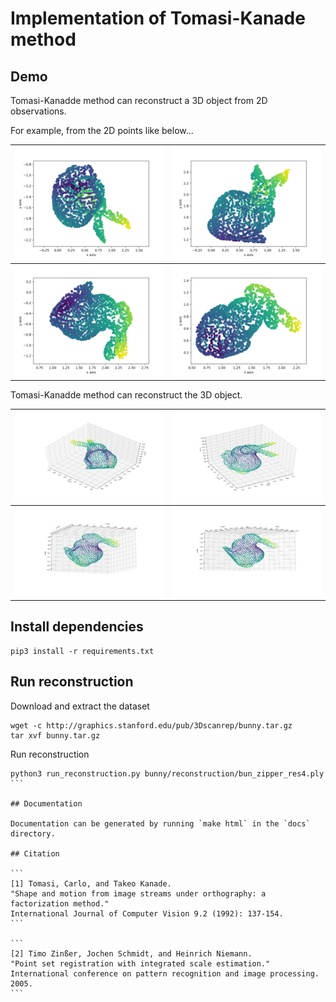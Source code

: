 # Implementation of Tomasi-Kanade method

## Demo

Tomasi-Kanadde method can reconstruct a 3D object from 2D observations.

For example, from the 2D points like below...

| <img src="images/projected2d-1.png" width="600px" /> | <img src="images/projected2d-2.png" width="600px" /> |
|:-----------------------------------------------------|:-----------------------------------------------------|
| <img src="images/projected2d-3.png" width="600px" /> | <img src="images/projected2d-4.png" width="600px" /> |

Tomasi-Kanadde method can reconstruct the 3D object.

| <img src="images/reconstructed-1.png" width="600px" /> | <img src="images/reconstructed-2.png" width="600px" /> |
|:-------------------------------------------------------|:-------------------------------------------------------|
| <img src="images/reconstructed-3.png" width="600px" /> | <img src="images/reconstructed-4.png" width="600px" /> |

## Install dependencies

```
pip3 install -r requirements.txt
```

## Run reconstruction

Download and extract the dataset

```
wget -c http://graphics.stanford.edu/pub/3Dscanrep/bunny.tar.gz
tar xvf bunny.tar.gz
```

Run reconstruction 

````
python3 run_reconstruction.py bunny/reconstruction/bun_zipper_res4.ply
```

## Documentation

Documentation can be generated by running `make html` in the `docs` directory.

## Citation

```
[1] Tomasi, Carlo, and Takeo Kanade. 
"Shape and motion from image streams under orthography: a factorization method." 
International Journal of Computer Vision 9.2 (1992): 137-154.
```

```
[2] Timo Zinßer, Jochen Schmidt, and Heinrich Niemann. 
"Point set registration with integrated scale estimation." 
International conference on pattern recognition and image processing. 2005.
```
